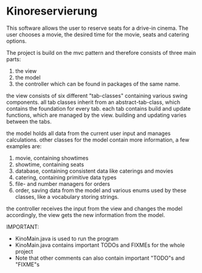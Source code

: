 # Kinoreservierung
This software allows the user to reserve seats for a drive-in cinema.
The user chooses a movie, the desired time for the movie, seats and catering options.

The project is build on the mvc pattern and therefore consists of three main parts:
1. the view
2. the model
3. the controller
which can be found in packages of the same name.

the view consists of six different "tab-classes" containing various swing components.
all tab classes inherit from an abstract-tab-class, which contains the foundation for every tab.
each tab contains build and update functions, which are managed by the view.
building and updating varies between the tabs.

the model holds all data from the current user input and manages calculations.
other classes for the model contain more information, a few examples are:
1. movie, containing showtimes
2. showtime, containing seats
3. database, containing consistent data like caterings and movies
4. catering, containing primitive data types
5. file- and number managers for orders
6. order, saving data from the model
and various enums used by these classes, like a vocabulary storing strings.

the controller receives the input from the view and changes the model accordingly,
the view gets the new information from the model.

IMPORTANT:
- KinoMain.java is used to run the program
- KinoMain.java contains important TODOs and FIXMEs for the whole project
- Note that other comments can also contain important "TODO"s and "FIXME"s
